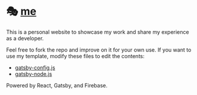 # :performing_arts: [me](https://allenlinsh.com)
This is a personal website to showcase my work and share my experience as a developer.

Feel free to fork the repo and improve on it for your own use. If you want to use my template, modify these files to edit the contents:
- [gatsby-config.js](gatsby-config.js)
- [gatsby-node.js](gatsby-node.js)

Powered by React, Gatsby, and Firebase.

